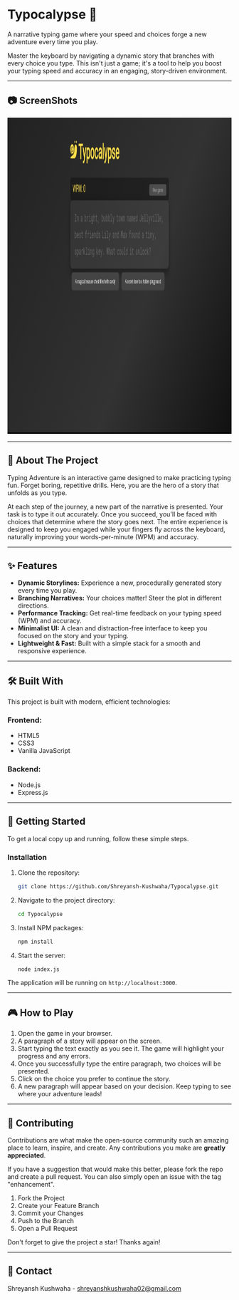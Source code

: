 # Typocalypse 🚀

A narrative typing game where your speed and choices forge a new adventure every time you play.

Master the keyboard by navigating a dynamic story that branches with every choice you type. This isn't just a game; it's a tool to help you boost your typing speed and accuracy in an engaging, story-driven environment.

<div align="center">
  </div>


---

## 📷 ScreenShots

<img width="1348" height="710" alt="Screenshot - 7_31_2025 , 2_08_30 AM" src="https://github.com/Shreyansh-Kushwaha/Typocalypse/blob/main/109.jpg" />

---
## 📖 About The Project

Typing Adventure is an interactive game designed to make practicing typing fun. Forget boring, repetitive drills. Here, you are the hero of a story that unfolds as you type.

At each step of the journey, a new part of the narrative is presented. Your task is to type it out accurately. Once you succeed, you'll be faced with choices that determine where the story goes next. The entire experience is designed to keep you engaged while your fingers fly across the keyboard, naturally improving your words-per-minute (WPM) and accuracy.

---

## ✨ Features

- **Dynamic Storylines:** Experience a new, procedurally generated story every time you play.
- **Branching Narratives:** Your choices matter! Steer the plot in different directions.
- **Performance Tracking:** Get real-time feedback on your typing speed (WPM) and accuracy.
- **Minimalist UI:** A clean and distraction-free interface to keep you focused on the story and your typing.
- **Lightweight & Fast:** Built with a simple stack for a smooth and responsive experience.

---

## 🛠️ Built With

This project is built with modern, efficient technologies:

### Frontend:
* HTML5
* CSS3
* Vanilla JavaScript

### Backend:
* Node.js
* Express.js

---

## 🚀 Getting Started

To get a local copy up and running, follow these simple steps.

### Installation

1.  Clone the repository:
    ```sh
    git clone https://github.com/Shreyansh-Kushwaha/Typocalypse.git
    ```
2.  Navigate to the project directory:
    ```sh
    cd Typocalypse
    ```
3.  Install NPM packages:
    ```sh
    npm install
    ```
4.  Start the server:
    ```sh
    node index.js
    ```

The application will be running on `http://localhost:3000`.

---

## 🎮 How to Play

1.  Open the game in your browser.
2.  A paragraph of a story will appear on the screen.
3.  Start typing the text exactly as you see it. The game will highlight your progress and any errors.
4.  Once you successfully type the entire paragraph, two choices will be presented.
5.  Click on the choice you prefer to continue the story.
6.  A new paragraph will appear based on your decision. Keep typing to see where your adventure leads!

---

## 🤝 Contributing

Contributions are what make the open-source community such an amazing place to learn, inspire, and create. Any contributions you make are **greatly appreciated**.

If you have a suggestion that would make this better, please fork the repo and create a pull request. You can also simply open an issue with the tag "enhancement".

1.  Fork the Project
2.  Create your Feature Branch 
3.  Commit your Changes
4.  Push to the Branch
5.  Open a Pull Request

Don't forget to give the project a star! Thanks again!

---


## 📧 Contact

Shreyansh Kushwaha - shreyanshkushwaha02@gmail.com
